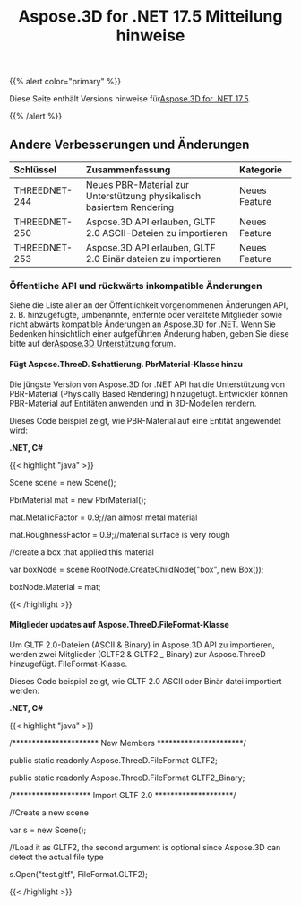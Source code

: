 ﻿---
title: Aspose.3D for .NET 17.5 Mitteilung hinweise
type: docs
weight: 80
url: /de/net/aspose-3d-for-net-17-5-release-notes/
---
{{% alert color="primary" %}} 

Diese Seite enthält Versions hinweise für[Aspose.3D for .NET 17.5](https://www.nuget.org/packages/Aspose.3D/17.5.0).

{{% /alert %}} 
## **Andere Verbesserungen und Änderungen**

|**Schlüssel**|**Zusammenfassung**|**Kategorie**|
|:- |:- |:- |
|THREEDNET-244|Neues PBR-Material zur Unterstützung physikalisch basiertem Rendering|Neues Feature|
|THREEDNET-250|Aspose.3D API erlauben, GLTF 2.0 ASCII-Dateien zu importieren|Neues Feature|
|THREEDNET-253|Aspose.3D API erlauben, GLTF 2.0 Binär dateien zu importieren|Neues Feature|
### **Öffentliche API und rückwärts inkompatible Änderungen**
Siehe die Liste aller an der Öffentlichkeit vorgenommenen Änderungen API, z. B. hinzugefügte, umbenannte, entfernte oder veraltete Mitglieder sowie nicht abwärts kompatible Änderungen an Aspose.3D for .NET. Wenn Sie Bedenken hinsichtlich einer aufgeführten Änderung haben, geben Sie diese bitte auf der[Aspose.3D Unterstützung forum](https://forum.aspose.com/c/3d/18).
#### **Fügt Aspose.ThreeD. Schattierung. PbrMaterial-Klasse hinzu**
Die jüngste Version von Aspose.3D for .NET API hat die Unterstützung von PBR-Material (Physically Based Rendering) hinzugefügt. Entwickler können PBR-Material auf Entitäten anwenden und in 3D-Modellen rendern.

Dieses Code beispiel zeigt, wie PBR-Material auf eine Entität angewendet wird:

**.NET, C#**

{{< highlight "java" >}}

 Scene scene = new Scene();

PbrMaterial mat = new PbrMaterial();

mat.MetallicFactor = 0.9;//an almost metal material

mat.RoughnessFactor = 0.9;//material surface is very rough

//create a box that applied this material

var boxNode = scene.RootNode.CreateChildNode("box", new Box());

boxNode.Material = mat;

{{< /highlight >}}
#### **Mitglieder updates auf Aspose.ThreeD.FileFormat-Klasse**
Um GLTF 2.0-Dateien (ASCII & Binary) in Aspose.3D API zu importieren, werden zwei Mitglieder (GLTF2 & GLTF2 _ Binary) zur Aspose.ThreeD hinzugefügt. FileFormat-Klasse.

Dieses Code beispiel zeigt, wie GLTF 2.0 ASCII oder Binär datei importiert werden:

**.NET, C#**

{{< highlight "java" >}}

 /********************** New Members **********************/

public static readonly Aspose.ThreeD.FileFormat GLTF2;

public static readonly Aspose.ThreeD.FileFormat GLTF2_Binary;



/******************** Import GLTF 2.0 ********************/

//Create a new scene

var s = new Scene();

//Load it as GLTF2, the second argument is optional since Aspose.3D can detect the actual file type

s.Open("test.gltf", FileFormat.GLTF2);

{{< /highlight >}}

